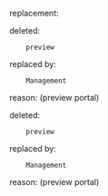 replacement:

deleted:

		preview

replaced by:

		Management

reason: (preview portal)

deleted:

		preview

replaced by:

		Management

reason: (preview portal)

